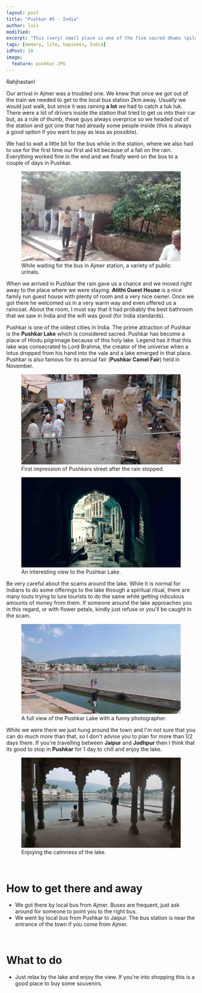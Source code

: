 ```yaml
---
layout: post
title: "Pushkar #5 - India"
author: luis
modified:
excerpt: "This (very) small place is one of the five sacred dhams (pilgrimage site) for devout Hindus."
tags: [memory, life, hapiness, India]
idPost: 18
image:
  feature: pushkar.JPG
---
```


Rahjhastan!

Our arrival in Ajmer was a troubled one. We knew that once we got out of the train we needed to get to the local bus station 2km away. Usually we would just walk, but since it was raining <b>a lot</b> we had to catch a tuk tuk. There were a lot of drivers inside the station that tried to get us into their car but, as a rule of thumb, these guys always overprice so we headed out of the station and got one that had already some people inside (this is always a good option if you want to pay as less as possible).

We had to wait a little bit for the bus while in the station, where we also had to use for the first time our first aid kit because of a fall on the rain. Everything worked fine in the end and we finally went on the bus to a couple of days in Pushkar.

<figure>
	<a href="../images/india/Pushkar/pushkar1.JPG"><img src="../images/india/Pushkar/pushkar1.JPG"></a>
	<figcaption>While waiting for the bus in Ajmer station, a variety of public urinals.</figcaption>
</figure>

When we arrived in Pushkar the rain gave us a chance and we moved right away to the place where we were staying. <b>Atithi Guest House</b> is a nice family run guest house with plenty of room and a very nice owner. Once we got there he welcomed us in a very warm way and even offered us a raincoat. About the room, I must say that it had probably the best bathroom that we saw in India and the wifi was good (for India standards).

Pushkar is one of the oldest cities in India. The prime attraction of Pushkar is the <b>Pushkar Lake</b> which is considered sacred. Pushkar has become a place of Hindu pilgrimage because of this holy lake. Legend has it that this lake was consecrated to Lord Brahma, the creator of the universe when a lotus dropped from his hand into the vale and a lake emerged in that place. Pushkar is also famous for its annual fair (<b>Pushkar Camel Fair</b>) held in November.

<figure>
	<a href="../images/india/Pushkar/pushkar2.JPG"><img src="../images/india/Pushkar/pushkar2.JPG"></a>
	<figcaption>First impression of Pushkars street after the rain stopped.</figcaption>
</figure>

<figure>
	<a href="../images/india/Pushkar/pushkar3.JPG"><img src="../images/india/Pushkar/pushkar3.JPG"></a>
	<figcaption>An interesting view to the Pushkar Lake.</figcaption>
</figure>

Be very careful about the scams around the lake. While it is normal for Indians to do some offerings to the lake through a spiritual ritual, there are many touts trying to lure tourists to do the same while getting ridiculous amounts of money from them. If someone around the lake approaches you in this regard, or with flower petals, kindly just refuse or you'll be caught in the scam.

<figure>
	<a href="../images/india/Pushkar/pushkar4.JPG"><img src="../images/india/Pushkar/pushkar4.JPG"></a>
	<figcaption>A full view of the Pushkar Lake with a funny photographer.</figcaption>
</figure>

While we were there we just hung around the town and I'm not sure that you can do much more than that, so I don't advise you to plan for more than 1/2 days there. If you're travelling between <b>Jaipur</b> and <b>Jodhpur</b> then I think that its good to stop in <b>Pushkar</b> for 1 day to chill and enjoy the lake.

<figure>
	<a href="../images/india/Pushkar/pushkar5.JPG"><img src="../images/india/Pushkar/pushkar5.JPG"></a>
	<figcaption>Enjoying the calmness of the lake.</figcaption>
</figure>

<br>
<h1>How to get there and away</h1>
<ul>
<li>We got there by local bus from Ajmer. Buses are frequent, just ask around for someone to point you to the right bus.</li>
<li>We went by local bus from Pushkar to Jaipur. The bus station is near the entrance of the town if you come from Ajmer.</li>
</ul>

<br>
<h1>What to do</h1>
<ul>
<li>Just relax by the lake and enjoy the view. If you're into shopping this is a good place to buy some souvenirs.</li>
</ul>